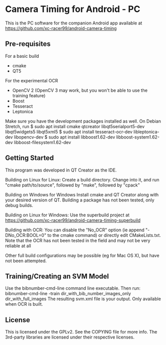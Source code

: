 Camera Timing for Android - PC
===================================

This is the PC software for the companion Android app available at
https://github.com/xc-racer99/android-camera-timing

Pre-requisites
--------------

For a basic build
- cmake
- QT5

For the experimental OCR
- OpenCV 2 (OpenCV 3 may work, but you won't be able to use the training feature)
- Boost
- Tesseract
- Leptonica

Make sure you have the development packages installed as well.  On Debian Stretch, run
$ sudo apt install cmake qtcreator libqt5serialport5-dev libqt5widgets5 libqt5xml5
$ sudo apt install tesseract-ocr-dev libleptonica-dev libopencv-dev
$ sudo apt install libboost1.62-dev libboost-system1.62-dev libboost-filesystem1.62-dev

Getting Started
---------------
This program was developed in QT Creator as the IDE.

Building on Linux for Linux:
Create a build directory.  Change into it, and run "cmake
path/to/source", followed by "make", followed by "cpack"

Building on Windows for Windows
Install cmake and QT Creator along with your desired version of QT.
Building a package has not been tested, only debug builds.

Building on Linux for Windows:
Use the superbuild project at https://github.com/xc-racer99/android-camera-timing-superbuild

Building with OCR:
You can disable the "No_OCR" option (ie append "-DNo_OCR:BOOL=0" to the cmake command)
or directly edit CMakeLists.txt.  Note that the OCR has not been tested in the field
and may not be very reliable at all

Other full build configurations may be possible (eg for Mac OS X), but have not been attempted.

Training/Creating an SVM Model
------------------------------
Use the bibnumber-cmd-line command line executable.  Then run:
bibnumber-cmd-line -train dir_with_bib_number_images_only dir_with_full_images
The resulting svm.xml file is your output.  Only available when OCR is built.

License
-------

This is licensed under the GPLv2.  See the COPYING file for more info.
The 3rd-party libraries are licensed under their respective licenses.
